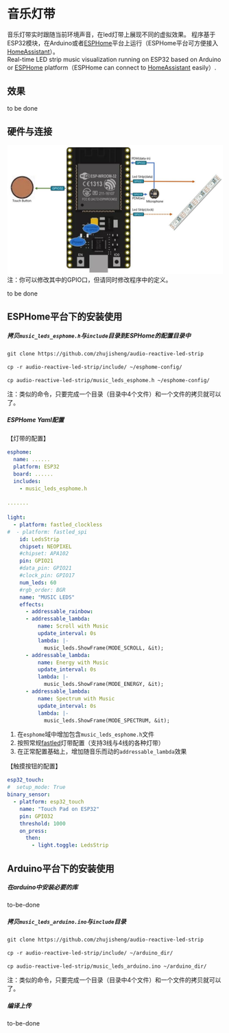 # 音乐灯带
音乐灯带实时跟随当前环境声音，在led灯带上展现不同的虚拟效果。
程序基于ESP32模块，在Arduino或者[ESPHome](https://esphome.io/)平台上运行（ESPHome平台可方便接入[HomeAssistant](https://www.home-assistant.io)）。
<br>
Real-time LED strip music visualization running on ESP32 based on Arduino or [ESPHome](https://esphome.io/) platform（ESPHome can connect to [HomeAssistant](https://www.home-assistant.io) easily）.

## 效果
to be done

## 硬件与连接
![硬件实际连接图](images/hardware-connection.JPG)
注：你可以修改其中的GPIO口，但请同时修改程序中的定义。

to be done

## ESPHome平台下的安装使用
##### 拷贝`music_leds_esphome.h`与`include`目录到ESPHome的配置目录中
`git clone https://github.com/zhujisheng/audio-reactive-led-strip`

`cp -r audio-reactive-led-strip/include/ ~/esphome-config/`

`cp audio-reactive-led-strip/music_leds_esphome.h ~/esphome-config/`

注：类似的命令，只要完成一个目录（目录中4个文件）和一个文件的拷贝就可以了。

##### ESPHome Yaml配置
【灯带的配置】
```yaml
esphome:
  name: ......
  platform: ESP32
  board: ......
  includes:
    - music_leds_esphome.h

.......

light:
  - platform: fastled_clockless
#  - platform: fastled_spi
    id: LedsStrip
    chipset: NEOPIXEL
    #chipset: APA102
    pin: GPIO21
    #data_pin: GPIO21
    #clock_pin: GPIO17
    num_leds: 60
    #rgb_order: BGR
    name: "MUSIC LEDS"
    effects:
      - addressable_rainbow:
      - addressable_lambda:
          name: Scroll with Music
          update_interval: 0s
          lambda: |-
            music_leds.ShowFrame(MODE_SCROLL, &it);
      - addressable_lambda:
          name: Energy with Music
          update_interval: 0s
          lambda: |-
            music_leds.ShowFrame(MODE_ENERGY, &it);
      - addressable_lambda:
          name: Spectrum with Music
          update_interval: 0s
          lambda: |-
            music_leds.ShowFrame(MODE_SPECTRUM, &it);
```
1. 在`esphome`域中增加包含`music_leds_esphome.h`文件
2. 按照常规[fastled](https://esphome.io/components/light/fastled.html)灯带配置（支持3线与4线的各种灯带）
3. 在正常配置基础上，增加随音乐而动的`addressable_lambda`效果

【触摸按钮的配置】
```yaml
esp32_touch:
#  setup_mode: True
binary_sensor:
  - platform: esp32_touch
    name: "Touch Pad on ESP32"
    pin: GPIO32
    threshold: 1000
    on_press:
      then:
        - light.toggle: LedsStrip
```

## Arduino平台下的安装使用
##### 在arduino中安装必要的库
to-be-done

##### 拷贝`music_leds_arduino.ino`与`include`目录
`git clone https://github.com/zhujisheng/audio-reactive-led-strip`

`cp -r audio-reactive-led-strip/include/ ~/arduino_dir/`

`cp audio-reactive-led-strip/music_leds_arduino.ino ~/arduino_dir/`

注：类似的命令，只要完成一个目录（目录中4个文件）和一个文件的拷贝就可以了。

##### 编译上传
to-be-done